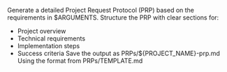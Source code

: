 Generate a detailed Project Request Protocol (PRP) based on the requirements in $ARGUMENTS. 
Structure the PRP with clear sections for:
- Project overview
- Technical requirements
- Implementation steps
- Success criteria
Save the output as PRPs/${PROJECT_NAME}-prp.md
Using the format from PRPs/TEMPLATE.md

